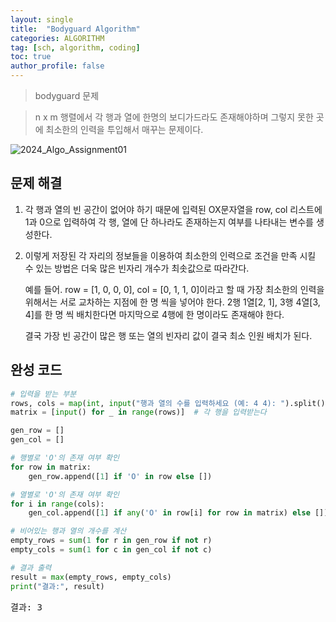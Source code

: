 ```yaml
---
layout: single
title:  "Bodyguard Algorithm"
categories: ALGORITHM
tag: [sch, algorithm, coding]
toc: true
author_profile: false
---
```



> bodyguard 문제

> 

> n x m 행렬에서 각 행과 열에 한명의 보디가드라도 존재해야하며 그렇지 못한 곳에 최소한의 인력을 투입해서 매꾸는 문제이다.


![2024_Algo_Assignment01](https://github.com/user-attachments/assets/28de3531-b940-45a2-bc5c-fa7a54206918)



## 문제 해결


1. 각 행과 열의 빈 공간이 없어야 하기 때문에 입력된 OX문자열을 row, col 리스트에 1과 0으로 입력하여 각 행, 열에 단 하나라도 존재하는지 여부를 나타내는 변수를 생성한다.



2. 이렇게 저장된 각 자리의 정보들을 이용하여 최소한의 인력으로 조건을 만족 시킬 수 있는 방법은 더욱 많은 빈자리 개수가 최솟값으로 따라간다.



    예를 들어. row = [1, 0, 0, 0], col = [0, 1, 1, 0]이라고 할 때 가장 최소한의 인력을 위해서는 서로 교차하는 지점에 한 명 씩을 넣어야 한다. 2행 1열[2, 1], 3행 4열[3, 4]를 한 명 씩 배치한다면 마지막으로 4행에 한 명이라도 존재해야 한다.

    

    결국 가장 빈 공간이 많은 행 또는 열의 빈자리 값이 결국 최소 인원 배치가 된다.


## 완성 코드



```python
# 입력을 받는 부분
rows, cols = map(int, input("행과 열의 수를 입력하세요 (예: 4 4): ").split())
matrix = [input() for _ in range(rows)]  # 각 행을 입력받는다

gen_row = []
gen_col = []

# 행별로 'O'의 존재 여부 확인
for row in matrix:
    gen_row.append([1] if 'O' in row else [])

# 열별로 'O'의 존재 여부 확인
for i in range(cols):
    gen_col.append([1] if any('O' in row[i] for row in matrix) else [])

# 비어있는 행과 열의 개수를 계산
empty_rows = sum(1 for r in gen_row if not r)
empty_cols = sum(1 for c in gen_col if not c)

# 결과 출력
result = max(empty_rows, empty_cols)
print("결과:", result)
```

<pre>
결과: 3
</pre>